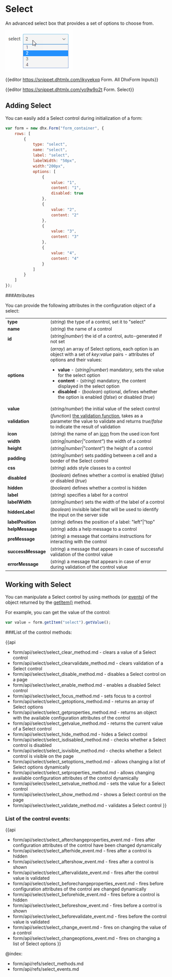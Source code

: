 Select
==========

An advanced select box that provides a set of options to choose from.

![Select control](../assets/form/form_select.png)

{{editor    https://snippet.dhtmlx.com/ikyyekxq	Form. All DhxForm Inputs}}

{{editor	https://snippet.dhtmlx.com/yo9w9o2t	Form. Select}}


Adding Select
------------

You can easily add a Select control during initialization of a form:

~~~js
var form = new dhx.Form("form_container", {
	rows: [
    	{
        	type: "select",
            name: "select",
        	label: "select",
        	labelWidth: "50px",
        	width:"200px",
        	options: [
        		{
        			value: "1",
        			content: "1",
					disabled: true
        		},
        		{
        			value: "2",
        			content: "2"
        		},
        		{
        			value: "3",
        			content: "3"
        		},
        		{
        			value: "4",
        			content: "4"
        		}
        	]        
        }  
    ]
});
~~~

###Attributes

You can provide the following attributes in the configuration object of a select:

<table class="webixdoc_links">
	<tbody>
    	<tr>
			<td class="webixdoc_links0"><b>type</b></td>
			<td>(<i>string</i>) the type of a control, set it to "select" </td>
		</tr>
		<tr>
			<td class="webixdoc_links0"><b>name</b></td>
			<td>(<i>string</i>) the name of a control </td>
		</tr>
		<tr>
			<td class="webixdoc_links0"><b>id</b></td>
			<td>(<i>string|number</i>) the id of a control, auto-generated if not set </td>
		</tr>
       	<tr>
			<td class="webixdoc_links0"><b>options</b></td>
			<td>(<i>array</i>) an array of Select options, each option is an object with a set of <i>key:value</i> pairs - attributes of options and their values:
            	<ul>
                	<li><b>value</b> - (<i>string|number</i>) mandatory, sets the value for the select option</li>
                    <li><b>content</b> - (<i>string</i>) mandatory, the content displayed in the select option</li>
					<li><b>disabled</b> - (<i>boolean</i>) optional, defines whether the option is enabled (<i>false</i>) or disabled (<i>true</i>) </li>
                </ul>
            </td>
		</tr>
		<tr>
			<td class="webixdoc_links0"><b>value</b></td>
			<td>(<i>string/number</i>) the initial value of the select control </td>
		</tr>
		<tr>
			<td class="webixdoc_links0"><b>validation</b></td>
			<td>(<i>function</i>) <a href="https://docs.dhtmlx.com/suite/form__work_with_form.html#validatingform">the validation function</a>, takes as a parameter the value to validate and returns <i>true/false</i> to indicate the result of validation</td>
		</tr>
		<tr>
			<td class="webixdoc_links0"><b>icon</b></td>
			<td>(<i>string</i>) the name of an <a href="https://docs.dhtmlx.com/suite/helpers__icon.html">icon</a> from the used icon font</td>
		</tr>
		<tr>
			<td class="webixdoc_links0"><b>width</b></td>
			<td>(<i>string|number|"content"</i>) the width of a control</td>
		</tr>
		<tr>
			<td class="webixdoc_links0"><b>height</b></td>
			<td>(<i>string|number|"content"</i>) the height of a control</td>
		</tr>
         <tr>
			<td class="webixdoc_links0"><b>padding</b></td>
			<td>(<i>string|number</i>) sets padding between a cell and a border of the Select control</td>
		</tr>	
		<tr>
			<td class="webixdoc_links0"><b>css</b></td>
			<td>(<i>string</i>) adds style classes to a control</td>
		</tr>
		<tr>
			<td class="webixdoc_links0"><b>disabled</b></td>
			<td>(<i>boolean</i>) defines whether a control is enabled (<i>false</i>) or disabled (<i>true</i>)</td>
		</tr>
		<tr>
			<td class="webixdoc_links0"><b>hidden</b></td>
			<td>(<i>boolean</i>) defines whether a control is hidden</td>
		</tr>
		<tr>
			<td class="webixdoc_links0"><b>label</b></td>
			<td>(<i>string</i>) specifies a label for a control</td>
		</tr>
		<tr>
			<td class="webixdoc_links0"><b>labelWidth</b></td>
			<td>(<i>string|number</i>) sets the width of the label of a control</td>
		</tr>
		<tr>
			<td class="webixdoc_links0"><b>hiddenLabel</b></td>
			<td>(<i>boolean</i>) invisible label that will be used to identify the input on the server side</td>
		</tr>
		<tr>
			<td class="webixdoc_links0"><b>labelPosition</b></td>
			<td>(<i>string</i>) defines the position of a label: "left"|"top"</td>
		</tr>
		<tr>
			<td class="webixdoc_links0"><b>helpMessage</b></td>
			<td>(<i>string</i>) adds a help message to a control</td>
		</tr>
		<tr>
			<td class="webixdoc_links0"><b>preMessage</b></td>
			<td>(<i>string</i>) a message that contains instructions for interacting with the control</td>
		</tr>
		<tr>
			<td class="webixdoc_links0"><b>successMessage</b></td>
			<td>(<i>string</i>) a message that appears in case of successful validation of the control value</td>
		</tr>
		<tr>
			<td class="webixdoc_links0"><b>errorMessage</b></td>
			<td>(<i>string</i>) a message that appears in case of error during validation of the control value</td>
		</tr>
    </tbody>
</table>


Working with Select
----------------------

You can manipulate a Select control by using methods (or [events](#eventhandling)) of the object returned by the [getItem()](form/api/form_getitem_method.md) method.

For example, you can get the value of the control:

~~~js
var value = form.getItem("select").getValue();
~~~

###List of the control methods:

{{api
- form/api/select/select_clear_method.md - clears a value of a Select control
- form/api/select/select_clearvalidate_method.md - clears validation of a Select control
- form/api/select/select_disable_method.md - disables a Select control on a page
- form/api/select/select_enable_method.md - enables a disabled Select control
- form/api/select/select_focus_method.md - sets focus to a control
- form/api/select/select_getoptions_method.md - returns an array of Select options
- form/api/select/select_getproperties_method.md - returns an object with the available configuration attributes of the control
- form/api/select/select_getvalue_method.md - returns the current value of a Select control
- form/api/select/select_hide_method.md - hides a Select control
- form/api/select/select_isdisabled_method.md - checks whether a Select control is disabled
- form/api/select/select_isvisible_method.md - checks whether a Select control is visible on the page
- form/api/select/select_setoptions_method.md - allows changing a list of Select options dynamically
- form/api/select/select_setproperties_method.md - allows changing available configuration attributes of the control dynamically
- form/api/select/select_setvalue_method.md - sets the value for a Select control
- form/api/select/select_show_method.md - shows a Select control on the page
- form/api/select/select_validate_method.md - validates a Select control
}}

<h3 id="eventhandling">List of the control events:</h3>

{{api
- form/api/select/select_afterchangeproperties_event.md - fires after configuration attributes of the control have been changed dynamically
- form/api/select/select_afterhide_event.md - fires after a control is hidden
- form/api/select/select_aftershow_event.md - fires after a control is shown
- form/api/select/select_aftervalidate_event.md - fires after the control value is validated
- form/api/select/select_beforechangeproperties_event.md - fires before configuration attributes of the control are changed dynamically
- form/api/select/select_beforehide_event.md - fires before a control is hidden
- form/api/select/select_beforeshow_event.md - fires before a control is shown
- form/api/select/select_beforevalidate_event.md - fires before the control value is validated
- form/api/select/select_change_event.md - fires on changing the value of a control
- form/api/select/select_changeoptions_event.md - fires on changing a list of Select options
}}


@index:
- form/api/refs/select_methods.md
- form/api/refs/select_events.md